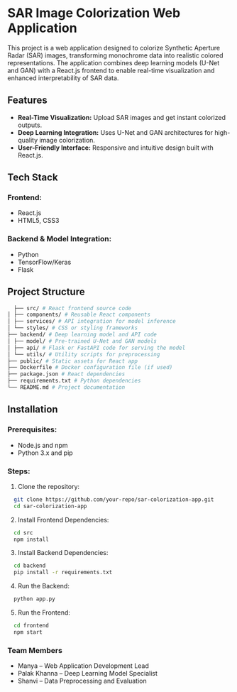 # SAR Image Colorization Web Application  

This project is a web application designed to colorize Synthetic Aperture Radar (SAR) images, transforming monochrome data into realistic colored representations. The application combines deep learning models (U-Net and GAN) with a React.js frontend to enable real-time visualization and enhanced interpretability of SAR data.  

## Features  
- **Real-Time Visualization:** Upload SAR images and get instant colorized outputs.  
- **Deep Learning Integration:** Uses U-Net and GAN architectures for high-quality image colorization.  
- **User-Friendly Interface:** Responsive and intuitive design built with React.js.  

## Tech Stack  
### Frontend:  
- React.js  
- HTML5, CSS3   

### Backend & Model Integration:  
- Python  
- TensorFlow/Keras  
- Flask 

## Project Structure  
```bash
  ├── src/ # React frontend source code
│ ├── components/ # Reusable React components
│ ├── services/ # API integration for model inference
│ └── styles/ # CSS or styling frameworks
├── backend/ # Deep learning model and API code
│ ├── model/ # Pre-trained U-Net and GAN models
│ ├── api/ # Flask or FastAPI code for serving the model
│ └── utils/ # Utility scripts for preprocessing
├── public/ # Static assets for React app
├── Dockerfile # Docker configuration file (if used)
├── package.json # React dependencies
├── requirements.txt # Python dependencies
└── README.md # Project documentation
```

## Installation  
### Prerequisites:  
- Node.js and npm  
- Python 3.x and pip  

### Steps:  
1. Clone the repository:  
  ```bash
    git clone https://github.com/your-repo/sar-colorization-app.git
    cd sar-colorization-app  
  ```
2. Install Frontend Dependencies:
  ```bash
    cd src  
    npm install
  ```
3. Install Backend Dependencies:
  ```bash
    cd backend  
    pip install -r requirements.txt
  ```
4. Run the Backend:
  ```bash
    python app.py
  ```
5. Run the Frontend:
  ```bash
    cd frontend  
    npm start
  ```  
### Team Members
- Manya – Web Application Development Lead
- Palak Khanna – Deep Learning Model Specialist
- Shanvi – Data Preprocessing and Evaluation
